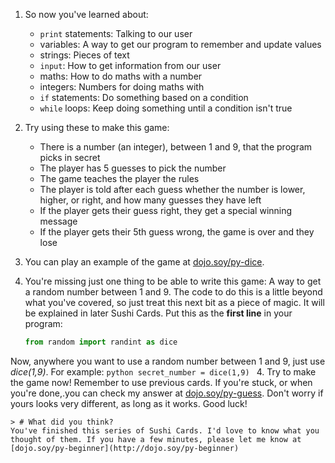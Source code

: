 1. So now you've learned about:
     * `print` statements: Talking to our user
     * variables: A way to get our program to remember and update values
     * strings: Pieces of text
     * `input`: How to get information from our user
     * maths: How to do maths with a number
     * integers: Numbers for doing maths with  
     * `if` statements: Do something based on a condition
     * `while` loops: Keep doing something until a condition isn't true

2. Try using these to make this game:
     * There is a number (an integer), between 1 and 9, that the program picks in secret
     * The player has 5 guesses to pick the number
     * The game teaches the player the rules
     * The player is told after each guess whether the number is lower, higher, or right, and how many guesses they have left
     * If the player gets their guess right, they get a special winning message
     * If the player gets their 5th guess wrong, the game is over and they lose  
3. You can play an example of the game at [dojo.soy/py-dice](http://dojo.soy/py-dice).

4. You're missing just one thing to be able to write this game: A way to get a random number between 1 and 9. The code to do this is a little beyond what you've covered, so just treat this next bit as a piece of magic. It will be explained in later Sushi Cards.
Put this as the **first line** in your program:
    ```python
    from random import randint as dice
    ```
Now, anywhere you want to use a random number between 1 and 9, just use *dice(1,9)*. For example:
    ```python
    secret_number = dice(1,9)
    ```
4. Try to make the game now! Remember to use previous cards. If you're stuck, or when you're done,.you can check my answer at [dojo.soy/py-guess](http://dojo.soy/py-guess). Don't worry if yours looks very different, as long as it works. Good luck!

    > # What did you think?
    You've finished this series of Sushi Cards. I'd love to know what you thought of them. If you have a few minutes, please let me know at [dojo.soy/py-beginner](http://dojo.soy/py-beginner)
